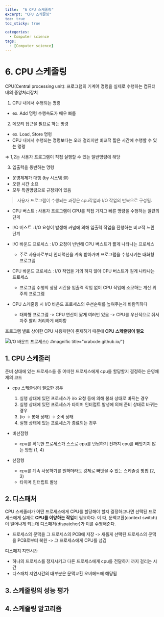 ```yaml
---
title:  "6 CPU 스케줄링"
excerpt: "CPU 스케줄링"
toc: true
toc_sticky: true

categories:
  - Computer science
tags:
  - [Computer science]
---  
```


# 6. CPU 스케줄링 #

CPU(Central processing unit): 프로그램의 기계어 명령을 실제로 수행하는 컴퓨터 내의 중앙처리장치

1. CPU 내에서 수행되는 명령
  - ex. Add 명령 수행속도가 매우 빠름
2. 메모리 접근을 필요로 하는 명령
  - ex. Load, Store 명령
  - CPU 내에서 수행되는 명령보다는 오래 걸리지만 비교적 짧은 시간에 수행할 수 있는 명령

⇒ 1,2는 사용자 프로그램이 직접 실행할 수 있는 일반명령에 해당

3. 입출력을 동반하는 명령
  - 운영체제가 대행 (by 시스템 콜)
  - 오랜 시간 소요
  - 모두 특권명령으로 규정되어 있음

> 사용자 프로그램이 수행되는 과정은 cpu작업과 I/O 작업의 반복으로 구성됨.

- CPU 버스트 : 사용자 프로그램이 CPU를 직접 가지고 빠른 명령을 수행하는 일련의 단계
- I/O 버스트 : I/O 요청이 발생해 커널에 의해 입출력 작업을 진행하는 비교적 느린 단계

- I/O 바운드 프로세스 : I/O 요청이 빈번해 CPU 버스트가 짧게 나타나는 프로세스
  - 주로 사용자로부터 인터랙션을 계속 받아가며 프로그램을 수행시키는 대화형 프로그램
- CPU 바운드 프로세스 : I/O 작업을 거의 하지 않아 CPU 버스트가 길게 나타나는 프로세스
  - 프로그램 수행의 상당 시간을 입출력 작업 없이 CPU 작업에 소모하는 계산 위주의 프로그램

- CPU 스케줄링 시 I/O 바운드 프로세스의 우선순위를 높여주는게 바람직하다
  - 대화형 프로그램 -> CPU 연산이 짧게 여러번 있음 -> CPU를 우선적으로 줘서 자주 빨리 처리하게 해야함

프로그램 별로 상이한 CPU 사용패턴이 존재하기 때문에<b> CPU 스케줄링이 필요</b>

![I/O 바운드 프로세스](https://xrabcde.github.io/assets/img/os6-1.png){: #magnific title="xrabcde.github.io/"}

## 1. CPU 스케줄러 ##
준비 상태에 있는 프로세스들 중 어떠한 프로세스에게 cpu를 할당할지 결정하는 운영체제의 코드

- cpu 스케줄링이 필요한 경우
  1. 실행 상태에 있던 프로세스가 i/o 요청 등에 의해 봉쇄 상태로 바뀌는 경우
  2. 실행 상태에 있던 프로세스가 타이머 인터럽트 발생에 의해 준비 상태로 바뀌는 경우
  3. (io → 봉쇄 상태) → 준비 상태
  4. 실행 상태에 있는 프로세스가 종료되는 경우

- 비선점형
  - cpu를 획득한 프로세스가 스스로 cpu를 반납하기 전까지 cpu를 빼앗기지 않는 방법 (1, 4)

- 선점형
  - cpu를 계속 사용하기를 원하더라도 강제로 빼앗을 수 있는 스케줄링 방법 (2, 3)
  - 타이머 인터럽트 발생

## 2. 디스패처 ##
CPU 스케줄러가 어떤 프로세스에게 CPU를 할당해야 할지 결정하고나면 선택된 프로세스에게 실제로 <b>CPU를 이양하는 작업</b>이 필요하다. 이 때, 문맥교환(context switch)이 일어나게 되는데 디스패처(dispatcher)가 이를 수행해준다.

- 프로세스의 문맥을 그 프로세스의 PCB에 저장 -> 새롭게 선택된 프로세스의 문맥을 PCB로부터 복원 -> 그 프로세스에게 CPU를 넘김

디스패치 지연시간

- 하나의 프로세스를 정지시키고 다른 프로세스에게 cpu를 전달하기 까지 걸리는 시간
- 디스패치 지연시간의 대부분은 문맥교환 오버헤드에 해당됨


## 3. 스케줄링의 성능 평가 ##

## 4. 스케줄링 알고리즘 ##

